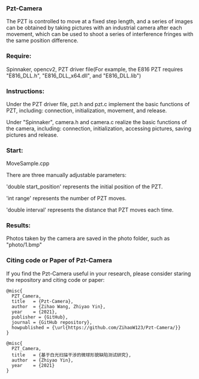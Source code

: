 ### Pzt-Camera
The PZT is controlled to move at a fixed step length, and a series of images can be obtained by taking pictures with an industrial camera after each movement, which can be used to shoot a series of interference fringes with the same position difference.

### Require:

Spinnaker, opencv2, PZT driver file(For example, the E816 PZT requires "E816_DLL.h", "E816_DLL_x64.dll", and "E816_DLL.lib")

### Instructions:

Under the PZT driver file, pzt.h and pzt.c implement the basic functions of PZT, including: connection, initialization, movement, and release.

Under "Spinnaker", camera.h and camera.c realize the basic functions of the camera, including: connection, initialization, accessing pictures, saving pictures and release.

### Start:

MoveSample.cpp

There are three manually adjustable parameters:

'double start_position' represents the initial position of the PZT.

'int range' represents the number of PZT moves.

'double interval' represents the distance that PZT moves each time.

### Results:

Photos taken by the camera are saved in the photo folder, such as "photo/1.bmp"


### Citing code or Paper of Pzt-Camera
If you find the Pzt-Camera useful in your research, please consider staring the repository and citing code or paper:
```
@misc{
  PZT_Camera,
  title   = {Pzt-Camera},
  author  = {Zihao Wang, Zhiyao Yin},
  year    = {2021},
  publisher = {GitHub},
  journal = {GitHub repository},
  howpublished = {\url{https://github.com/ZihaoW123/Pzt-Camera/}}
}
```

```
@misc{
  PZT_Camera,
  title   = {基于白光扫描干涉的微球形貌缺陷测试研究},
  author  = {Zhiyao Yin},
  year    = {2021}
}
```
